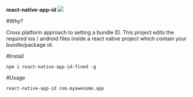 **react-native-app-id**
<img src='http://g.recordit.co/e4AzJggTRY.gif'/>

#Why?

Cross platform approach to setting a bundle ID. This project edits the required ios / android files inside a react native project which contain your bundle/package id.

#Install

```npm i react-native-app-id-fixed -g```

#Usage

```react-native-app-id com.myawesome.app```
